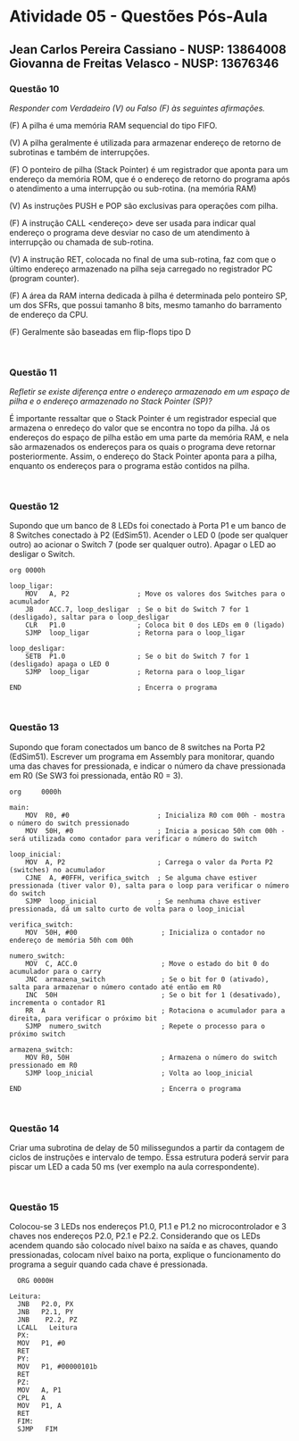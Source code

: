 # Atividade 05 - Questões Pós-Aula

## Jean Carlos Pereira Cassiano - NUSP: 13864008 <br> Giovanna de Freitas Velasco - NUSP: 13676346

### Questão 10

*Responder com Verdadeiro (V) ou Falso (F) às seguintes afirmações.*

(F) A pilha é uma memória RAM sequencial do tipo FIFO.

(V) A pilha geralmente é utilizada para armazenar endereço de retorno de subrotinas e também de interrupções.

(F) O ponteiro de pilha (Stack Pointer) é um registrador que aponta para um endereço da memória ROM, que é o endereço de retorno do programa após o atendimento a uma interrupção ou sub-rotina.
(na memória RAM)

(V) As instruções PUSH e POP são exclusivas para operações com pilha.

(F) A instrução CALL <endereço> deve ser usada para indicar qual endereço o programa deve desviar no caso de um atendimento à interrupção ou chamada de sub-rotina.

(V) A instrução RET, colocada no final de uma sub-rotina, faz com que o último endereço armazenado na pilha seja carregado no registrador PC (program counter).

(F) A área da RAM interna dedicada à pilha é determinada pelo ponteiro SP, um dos SFRs, que possui tamanho 8 bits, mesmo tamanho do barramento de endereço da CPU.

(F) Geralmente são baseadas em flip-flops tipo D

<br>

### Questão 11

*Refletir se existe diferença entre o endereço armazenado em um espaço de pilha e o endereço armazenado no Stack Pointer (SP)?*

É importante ressaltar que o Stack Pointer é um registrador especial que armazena o enredeço do valor que se encontra no topo da pilha. Já os endereços do espaço de pilha estão em uma parte da memória RAM, e nela são armazenados os endereços para os quais o programa deve retornar posteriormente. Assim, o endereço do Stack Pointer aponta para a pilha, enquanto os endereços para o programa estão contidos na pilha.

<br>

### Questão 12

Supondo que um banco de 8 LEDs foi conectado à Porta P1 e um banco de 8 Switches conectado à P2 (EdSim51). Acender o LED 0 (pode ser qualquer outro) ao acionar o Switch 7 (pode ser qualquer outro). Apagar o LED ao desligar o Switch.

```assembly
org	0000h

loop_ligar:
    MOV   A, P2                 ; Move os valores dos Switches para o acumulador
    JB    ACC.7, loop_desligar  ; Se o bit do Switch 7 for 1 (desligado), saltar para o loop_desligar
    CLR   P1.0                  ; Coloca bit 0 dos LEDs em 0 (ligado)
    SJMP  loop_ligar            ; Retorna para o loop_ligar
    
loop_desligar:
    SETB  P1.0                  ; Se o bit do Switch 7 for 1 (desligado) apaga o LED 0
    SJMP  loop_ligar            ; Retorna para o loop_ligar

END                             ; Encerra o programa
```

<br>

### Questão 13
Supondo que foram conectados um banco de 8 switches na Porta P2 (EdSim51). Escrever um programa em Assembly para monitorar, quando uma das chaves for pressionada, e indicar o número da chave pressionada em R0 (Se SW3 foi pressionada, então R0 = 3).

```assembly
org		0000h                          

main:
    MOV  R0, #0                      ; Inicializa R0 com 00h - mostra o número do switch pressionado
    MOV  50H, #0                     ; Inicia a posicao 50h com 00h - será utilizada como contador para verificar o número do switch

loop_inicial:
    MOV  A, P2                       ; Carrega o valor da Porta P2 (switches) no acumulador
    CJNE  A, #0FFH, verifica_switch  ; Se alguma chave estiver pressionada (tiver valor 0), salta para o loop para verificar o número do switch
    SJMP  loop_inicial               ; Se nenhuma chave estiver pressionada, dá um salto curto de volta para o loop_inicial

verifica_switch:
    MOV  50H, #00                     ; Inicializa o contador no endereço de memória 50h com 00h

numero_switch:
    MOV  C, ACC.0                     ; Move o estado do bit 0 do acumulador para o carry
    JNC  armazena_switch              ; Se o bit for 0 (ativado), salta para armazenar o número contado até então em R0
    INC  50H                          ; Se o bit for 1 (desativado), incrementa o contador R1
    RR  A                             ; Rotaciona o acumulador para a direita, para verificar o próximo bit
    SJMP  numero_switch               ; Repete o processo para o próximo switch

armazena_switch:
    MOV R0, 50H                       ; Armazena o número do switch pressionado em R0
    SJMP loop_inicial                 ; Volta ao loop_inicial

END		                              ; Encerra o programa
```

<br>

### Questão 14
Criar uma subrotina de delay de 50 milissegundos a partir da contagem de ciclos de instruções e intervalo de tempo. Essa estrutura poderá servir para piscar um LED a cada 50 ms (ver exemplo na aula correspondente).

<br>

### Questão 15
Colocou-se 3 LEDs nos endereços P1.0, P1.1 e P1.2 no microcontrolador e 3 chaves nos endereços P2.0, P2.1 e P2.2. Considerando que os LEDs acendem quando são colocado nível baixo na saída e as chaves, quando pressionadas, colocam nível baixo na porta, explique o funcionamento do programa a seguir quando cada chave é pressionada.

```assembly
  ORG 0000H

Leitura:
  JNB   P2.0, PX
  JNB   P2.1, PY
  JNB    P2.2, PZ
  LCALL   Leitura
  PX:
  MOV   P1, #0
  RET
  PY:
  MOV   P1, #00000101b
  RET
  PZ:
  MOV   A, P1
  CPL   A
  MOV   P1, A
  RET
  FIM:
  SJMP   FIM
```


